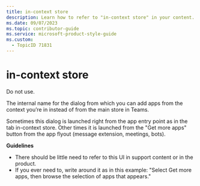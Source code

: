 ```yaml
---
title: in-context store
description: Learn how to refer to "in-context store" in your content.
ms.date: 09/07/2023
ms.topic: contributor-guide
ms.service: microsoft-product-style-guide
ms.custom:
  - TopicID 71831
---
```



# in-context store

Do not use.  

The internal name for the dialog from which you can add apps from the context you’re in instead of from the main store in Teams. 

Sometimes this dialog is launched right from the app entry point as in the tab in-context store. Other times it is launched from the "Get more apps" button from the app flyout (message extension, meetings, bots).  

**Guidelines**  

- There should be little need to refer to this UI in support content or in the product.  
- If you ever need to, write around it as in this example: "Select Get more apps, then browse the selection of apps that appears."  

